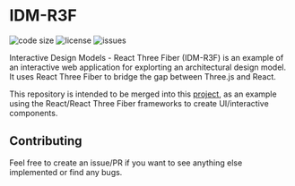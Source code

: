 # IDM-R3F

![code size](https://img.shields.io/github/languages/code-size/pw-sea-code/idm-r3f?style=flat-square)
![license](https://img.shields.io/github/license/pw-sea-code/idm-r3f?style=flat-square)
![issues](https://img.shields.io/github/issues/pw-sea-code/idm-r3f)

Interactive Design Models - React Three Fiber (IDM-R3F) is an example of an interactive 
web application for explorting an architectural design model. It uses React Three Fiber 
to bridge the gap between Three.js and React.

This repository is intended to be merged into this [project](https://github.com/pw-sea-code/interactivedesignmodels), 
as an example using the React/React Three Fiber frameworks to create UI/interactive components.

## Contributing

Feel free to create an issue/PR if you want to see anything else implemented or find any bugs. 

